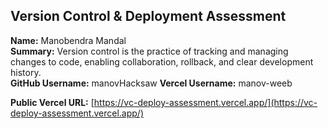 ## Version Control & Deployment Assessment

**Name:** Manobendra Mandal  
**Summary:** Version control is the practice of tracking and managing changes to code, enabling collaboration, rollback, and clear development history.  
**GitHub Username:** manovHacksaw 
**Vercel Username:** manov-weeb

**Public Vercel URL:** [https://vc-deploy-assessment.vercel.app/](https://vc-deploy-assessment.vercel.app/)
